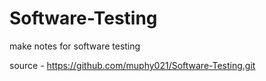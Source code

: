 # Software-Testing
make notes for software testing


source - 
https://github.com/muphy021/Software-Testing.git


